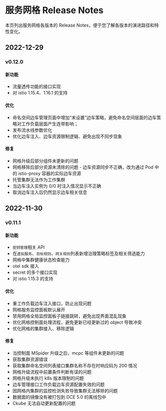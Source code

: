 # 服务网格 Release Notes

本页列出服务网格各版本的 Release Notes，便于您了解各版本的演进路径和特性变化。

## 2022-12-29

### v0.12.0

#### 新功能

- 流量透传功能的接口实现
- 对 istio 1.15.4、1.16.1 的支持

#### 优化

- 命名空间边车管理页面中增加“未设置”边车策略，避免命名空间层面的边车策略对工作负载层面产生连带影响；
- 发布流水线参数优化
- 优化边车注入、边车资源限制逻辑、避免出现不同步现象

#### 修复

- 网格升级后部分组件未更新的问题
- 网格移除后部分资源未清除的问题 - 边车资源同步不正确，改为通过 Pod 中的 istio-proxy 容器的实际边车资源
- 托管集群无法作为工作集群
- 当边车注入实例为 0/0 时注入情况显示不正确
- 取消边车注入后仍然显示边车相关信息

## 2022-11-30

### v0.11.1

#### 新功能

- `密钥管理`相关 API
- 在`虚拟服务`、`目标规则`、`网关规则`列表新增治理策略标签及相关筛选能力
- 网格中集群健康状态检查能力
- otel sdk 接入
- secret 的多个接口实现
- 对 istio 1.15.3 的支持

#### 优化

- 重工作负载边车注入接口，防止出现问题
- 网格服务监控面板默认展开
- 禁用网格全局监控面板子链接跳转，避免出现界面混乱现象
- 优化网格控制面处理流程，避免更新已经更新过的 object 导致冲突
- 优化网格的集群接入、移除逻辑

#### 修复

- 当控制面 MSpider 升级之后，mcpc 等组件未更新的问题
- 获取集群资源错误
- 获取集群命名空间列表接口集群名称不存在时响应码为 200 情况
- 网格升级流程中前置条件判断有误的问题
- 网格升级未执行 k8s 版本限制的问题
- 边车管理接口工作负载边车资源配置失效的问题
- 因网格内集群的监控检测失败导致集群无法移除的问题
- 数据面的镜像没有被打包到 DCE 5.0 的离线包中
- Ckube 无法自动更新配置的问题
